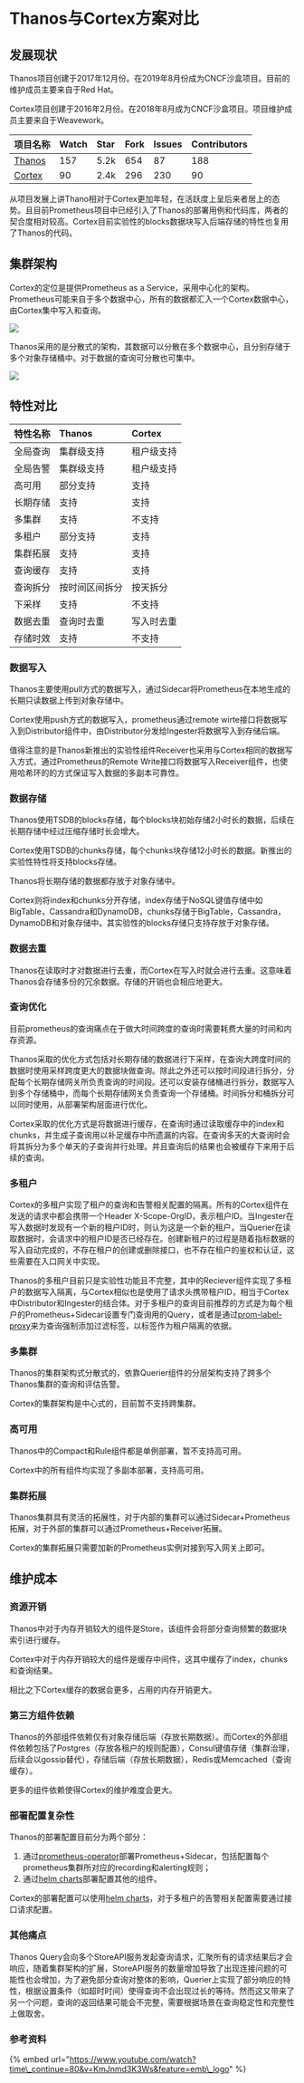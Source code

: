 # Thanos与Cortex方案对比

## 发展现状

Thanos项目创建于2017年12月份。在2019年8月份成为CNCF沙盒项目。目前的维护成员主要来自于Red Hat。

Cortex项目创建于2016年2月份。在2018年8月成为CNCF沙盒项目。项目维护成员主要来自于Weavework。

| 项目名称 | Watch | Star | Fork | Issues | Contributors |
| :--- | :--- | :--- | :--- | :--- | :--- |
| [Thanos](https://github.com/thanos-io/thanos) | 157 | 5.2k | 654 | 87 | 188 |
| [Cortex](https://github.com/cortexproject/cortex) | 90 | 2.4k | 296 | 230 | 90 |

从项目发展上讲Thano相对于Cortex更加年轻，在活跃度上呈后来者居上的态势。且目前Prometheus项目中已经引入了Thanos的部署用例和代码库，两者的契合度相对较高。Cortex目前实验性的blocks数据块写入后端存储的特性也复用了Thanos的代码。

## 集群架构

Cortex的定位是提供Prometheus as a Service，采用中心化的架构。Prometheus可能来自于多个数据中心，所有的数据都汇入一个Cortex数据中心，由Cortex集中写入和查询。

![](../../.gitbook/assets/image%20%2811%29.png)



Thanos采用的是分散式的架构，其数据可以分散在多个数据中心，且分别存储于多个对象存储桶中。对于数据的查询可分散也可集中。

![](../../.gitbook/assets/image%20%282%29.png)

## 特性对比

| 特性名称 | Thanos | Cortex |
| :--- | :--- | :--- |
| 全局查询 | 集群级支持 | 租户级支持 |
| 全局告警 | 集群级支持 | 租户级支持 |
| 高可用 | 部分支持 | 支持 |
| 长期存储 | 支持 | 支持 |
| 多集群 | 支持 | 不支持 |
| 多租户 | 部分支持 | 支持 |
| 集群拓展 | 支持 | 支持 |
| 查询缓存 | 支持 | 支持 |
| 查询拆分 | 按时间区间拆分 | 按天拆分 |
| 下采样 | 支持 | 不支持 |
| 数据去重 | 查询时去重 | 写入时去重 |
| 存储时效 | 支持 | 不支持 |

### 数据写入

Thanos主要使用pull方式的数据写入，通过Sidecar将Prometheus在本地生成的长期只读数据上传到对象存储中。

Cortex使用push方式的数据写入，prometheus通过remote wirte接口将数据写入到Distributor组件中，由Distributor分发给Ingester将数据写入到存储后端。

值得注意的是Thanos新推出的实验性组件Receiver也采用与Cortex相同的数据写入方式，通过Prometheus的Remote Write接口将数据写入Receiver组件，也使用哈希环的的方式保证写入数据的多副本可靠性。

### 数据存储

Thanos使用TSDB的blocks存储，每个blocks块初始存储2小时长的数据，后续在长期存储中经过压缩存储时长会增大。

Cortex使用TSDB的chunks存储，每个chunks块存储12小时长的数据。新推出的实验性特性将支持blocks存储。

Thanos将长期存储的数据都存放于对象存储中。

Cortex则将index和chunks分开存储，index存储于NoSQL键值存储中如BigTable，Cassandra和DynamoDB，chunks存储于BigTable，Cassandra，DynamoDB和对象存储中。其实验性的blocks存储只支持存放于对象存储。

### 数据去重

Thanos在读取时才对数据进行去重，而Cortex在写入时就会进行去重。这意味着Thanos会存储多份的冗余数据。存储的开销也会相应地更大。

### 查询优化

目前prometheus的查询痛点在于做大时间跨度的查询时需要耗费大量的时间和内存资源。

Thanos采取的优化方式包括对长期存储的数据进行下采样，在查询大跨度时间的数据时使用采样跨度更大的数据块做查询。除此之外还可以按时间段进行拆分，分配每个长期存储网关所负责查询的时间段。还可以安装存储桶进行拆分，数据写入到多个存储桶中，而每个长期存储网关负责查询一个存储桶。时间拆分和桶拆分可以同时使用，从部署架构层面进行优化。

Cortex采取的优化方式是将数据进行缓存，在查询时通过读取缓存中的index和chunks，并生成子查询用以补足缓存中所遗漏的内容。在查询多天的大查询时会将其拆分为多个单天的子查询并行处理。并且查询后的结果也会被缓存下来用于后续的查询。

### 多租户

Cortex的多租户实现了租户的查询和告警相关配置的隔离。所有的Cortex组件在发送的请求中都会携带一个Header X-Scope-OrgID，表示租户ID。当Ingester在写入数据时发现有一个新的租户ID时，则认为这是一个新的租户，当Querier在读取数据时，会请求中的租户ID是否已经存在。创建新租户的过程是随着指标数据的写入自动完成的，不存在租户的创建或删除接口，也不存在租户的鉴权和认证，这些需要在入口网关中实现。

Thanos的多租户目前只是实验性功能且不完整，其中的Reciever组件实现了多租户的数据写入隔离，与Cortex相似也是使用了请求头携带租户ID，相当于Cortex中Distributor和Ingester的结合体。对于多租户的查询目前推荐的方式是为每个租户的Prometheus+Sidecar设置专门查询用的Query，或者是通过[prom-label-proxy](https://github.com/openshift/prom-label-proxy)来为查询强制添加过滤标签，以标签作为租户隔离的依据。

### 多集群

Thanos的集群架构式分散式的，依靠Querier组件的分层架构支持了跨多个Thanos集群的查询和评估告警。

Cortex的集群架构是中心式的，目前暂不支持跨集群。

### 高可用

Thanos中的Compact和Rule组件都是单例部署，暂不支持高可用。

Cortex中的所有组件均实现了多副本部署，支持高可用。

### 集群拓展

Thanos集群具有灵活的拓展性，对于内部的集群可以通过Sidecar+Prometheus拓展，对于外部的集群可以通过Prometheus+Receiver拓展。

Cortex的集群拓展只需要加新的Prometheus实例对接到写入网关上即可。

## 维护成本

### 资源开销

Thanos中对于内存开销较大的组件是Store，该组件会将部分查询频繁的数据块索引进行缓存。

Cortex中对于内存开销较大的组件是缓存中间件，这其中缓存了index，chunks和查询结果。

相比之下Cortex缓存的数据会更多，占用的内存开销更大。

### 第三方组件依赖

Thanos的外部组件依赖仅有对象存储后端（存放长期数据）。而Cortex的外部组件依赖包括了Postgres（存放各租户的规则配置），Consul键值存储（集群治理，后续会以gossip替代），存储后端（存放长期数据），Redis或Memcached（查询缓存）。

更多的组件依赖使得Cortex的维护难度会更大。

### 部署配置复杂性

Thanos的部署配置目前分为两个部分：

1. 通过[prometheus-operator](https://github.com/coreos/prometheus-operator)部署Prometheus+Sidecar，包括配置每个prometheus集群所对应的recording和alerting规则；
2. 通过[helm charts](https://hub.helm.sh/charts?q=thanos)部署配置其他的组件。

Cortex的部署配置可以使用[helm charts](https://github.com/cortexproject/cortex-helm-chart)，对于多租户的告警相关配置需要通过接口请求配置。

### 其他痛点

Thanos Query会向多个StoreAPI服务发起查询请求，汇聚所有的请求结果后才会响应，随着集群架构的扩展，StoreAPI服务的数量增加导致了出现连接问题的可能性也会增加，为了避免部分查询对整体的影响，Querier上实现了部分响应的特性，根据设置条件（如超时时间）使得查询不会出现过长的等待。然而这又带来了另一个问题，查询的返回结果可能会不完整，需要根据场景在查询稳定性和完整性上做取舍。

### 参考资料

{% embed url="https://www.youtube.com/watch?time\_continue=80&v=KmJnmd3K3Ws&feature=emb\_logo" %}



